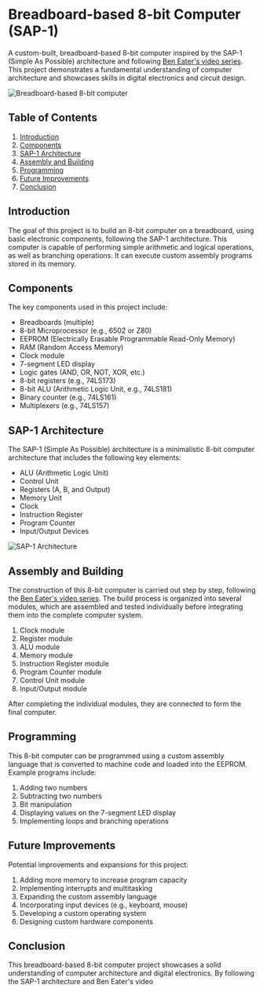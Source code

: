 # Breadboard-based 8-bit Computer (SAP-1)

A custom-built, breadboard-based 8-bit computer inspired by the SAP-1 (Simple As Possible) architecture and following [Ben Eater's video series](https://eater.net/8bit). This project demonstrates a fundamental understanding of computer architecture and showcases skills in digital electronics and circuit design.

![Breadboard-based 8-bit computer](breadboard_computer.jpg)

## Table of Contents

1. [Introduction](#introduction)
2. [Components](#components)
3. [SAP-1 Architecture](#sap1-architecture)
4. [Assembly and Building](#assembly-and-building)
5. [Programming](#programming)
6. [Future Improvements](#future-improvements)
7. [Conclusion](#conclusion)

## Introduction

The goal of this project is to build an 8-bit computer on a breadboard, using basic electronic components, following the SAP-1 architecture. This computer is capable of performing simple arithmetic and logical operations, as well as branching operations. It can execute custom assembly programs stored in its memory.

## Components

The key components used in this project include:

- Breadboards (multiple)
- 8-bit Microprocessor (e.g., 6502 or Z80)
- EEPROM (Electrically Erasable Programmable Read-Only Memory)
- RAM (Random Access Memory)
- Clock module
- 7-segment LED display
- Logic gates (AND, OR, NOT, XOR, etc.)
- 8-bit registers (e.g., 74LS173)
- 8-bit ALU (Arithmetic Logic Unit, e.g., 74LS181)
- Binary counter (e.g., 74LS161)
- Multiplexers (e.g., 74LS157)

## SAP-1 Architecture

The SAP-1 (Simple As Possible) architecture is a minimalistic 8-bit computer architecture that includes the following key elements:

- ALU (Arithmetic Logic Unit)
- Control Unit
- Registers (A, B, and Output)
- Memory Unit
- Clock
- Instruction Register
- Program Counter
- Input/Output Devices

![SAP-1 Architecture](sap1_architecture.jpg)

## Assembly and Building

The construction of this 8-bit computer is carried out step by step, following the [Ben Eater's video series](https://eater.net/8bit). The build process is organized into several modules, which are assembled and tested individually before integrating them into the complete computer system.

1. Clock module
2. Register module
3. ALU module
4. Memory module
5. Instruction Register module
6. Program Counter module
7. Control Unit module
8. Input/Output module

After completing the individual modules, they are connected to form the final computer.

## Programming

This 8-bit computer can be programmed using a custom assembly language that is converted to machine code and loaded into the EEPROM. Example programs include:

1. Adding two numbers
2. Subtracting two numbers
3. Bit manipulation
4. Displaying values on the 7-segment LED display
5. Implementing loops and branching operations

## Future Improvements

Potential improvements and expansions for this project:

1. Adding more memory to increase program capacity
2. Implementing interrupts and multitasking
3. Expanding the custom assembly language
4. Incorporating input devices (e.g., keyboard, mouse)
5. Developing a custom operating system
6. Designing custom hardware components

## Conclusion

This breadboard-based 8-bit computer project showcases a solid understanding of computer architecture and digital electronics. By following the SAP-1 architecture and Ben Eater's video
